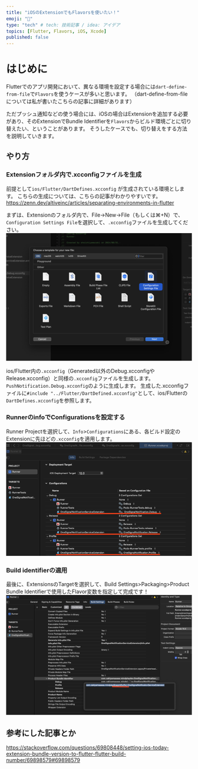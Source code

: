 ```yaml
---
title: "iOSのExtensionでもFlavorsを使いたい！"
emoji: "💭"
type: "tech" # tech: 技術記事 / idea: アイデア
topics: [Flutter, Flavors, iOS, Xcode]
published: false
---
```


# はじめに
Flutterでのアプリ開発において、異なる環境を設定する場合には`dart-define-from-file`で`Flavors`を使うケースが多いと思います。
（dart-define-from-fileについては私が書いたこちらの記事に詳細があります）

ただプッシュ通知などの使う場合には、iOSの場合はExtensionを追加する必要があり、そのExtensionでBundle Identifierを`Flavors`からビルド環境ごとに切り替えたい、ということがあります。
そうしたケースでも、切り替えをする方法を説明していきます。

## やり方
### Extensionフォルダ内で.xcconfigファイルを生成
前提として`ios/Flutter/DartDefines.xcconfig` が生成されている環境とします。
こちらの生成については、こちらの記事がわかりやすいです。
https://zenn.dev/altiveinc/articles/separating-environments-in-flutter

まずは、Extensionのフォルダ内で、File→New→File（もしくは⌘+N）で、`Configuration Settings File`を選択して、`.xcconfig`ファイルを生成してください。
![](/images/flavor-to-xcode/image0.png)

ios/Flutter内の`.xcconfig`（Generated以外のDebug.xcconfigやRelease.xcconfig）と同様の`.xcconfig`ファイルを生成します。
`PushNotification.Debug.xcconfig`のように生成します。
生成した.xcconfigファイルに`#include "../Flutter/DartDefined.xcconfig"`として、ios/Flutterの`DartDefines.xcconfig`を参照します。

### RunnerのinfoでConfigurationsを設定する
Runner Projectを選択して、`Info`>`Configurations`にある、各ビルド設定のExtensionに先ほどの`.xcconfig`を適用します。
![](/images/flavor-to-xcode/image1.png)

### Build identifierの適用
最後に、ExtensionsのTargetを選択して、Build Settings>Packaging>Product Bundle Identifierで使用したFlavor変数を指定して完成です！
![](/images/flavor-to-xcode/image2.png)

## 参考にした記事とか
https://stackoverflow.com/questions/69808448/setting-ios-today-extension-bundle-version-to-flutter-flutter-build-number/69898579#69898579

